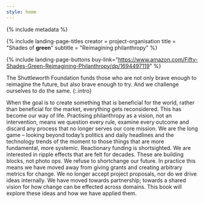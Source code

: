 ```yaml
---
style: home
---
```


{% include metadata %}

{% include landing-page-titles
   creator = project-organisation
   title = "Shades of **green**"
   subtitle = "Reimagining philanthropy"
%}

{% include landing-page-buttons
   buy-link="https://www.amazon.com/Fifty-Shades-Green-Reimagining-Philanthropy/dp/1694497119"
%}

The Shuttleworth Foundation funds those who are not only brave enough to reimagine the future, but also brave enough to try. And we challenge ourselves to do the same.
{:.intro}

When the goal is to create something that is beneficial for the world, rather than beneficial for the market, everything gets reconsidered. This has become our way of life. Practising philanthropy as a vision, not an intervention, means we question every rule, examine every outcome and discard any process that no longer serves our core mission. We are the long game – looking beyond today’s politics and daily headlines and the technology trends of the moment to those things that are more fundamental, more systemic. Reactionary funding is shortsighted. We are interested in ripple effects that are felt for decades. These are building blocks, not photo ops. We refuse to shortchange our future. In practice this means we have moved away from giving grants and creating arbitrary metrics for change. We no longer accept project proposals, nor do we drive ideas internally. We have moved towards partnership; towards a shared vision for how change can be effected across domains. This book will explore these ideas and how we have applied them.
